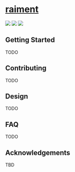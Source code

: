 # [raiment](https://github.com/ridleywinters/raiment)
[![](https://img.shields.io/badge/License-MIT-blue.svg)](https://opensource.org/licenses/MIT)
![](https://img.shields.io/static/v1?label=Target%20Audience&message=hobbyist&color=55f)
![](https://img.shields.io/static/v1?label=Code%20Quality&message=prototype&color=55f)

## Getting Started

TODO

## Contributing

TODO

## Design

TODO

## FAQ

TODO

## Acknowledgements

TBD